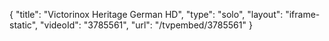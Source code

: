 {
    "title": "Victorinox Heritage German HD",
    "type": "solo",
    "layout": "iframe-static",
    "videoId": "3785561",
    "url": "\/tvpembed\/3785561"
}